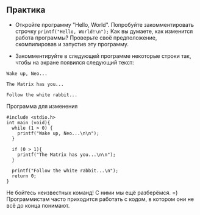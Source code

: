 ## Практика

- Откройте программу "Hello, World". Попробуйте закомментировать строчку `printf("Hello, World!\n");` Как вы думаете, как изменится работа программы? Проверьте своё предположение, скомпилировав и запустив эту программу.

- Закомментируйте в следующей программе некоторые строки так, чтобы на экране появился следующий текст:

```
Wake up, Neo...

The Matrix has you...

Follow the white rabbit...
```

Программа для изменения
```
#include <stdio.h>
int main (void){
  while (1 > 0) {
    printf("Wake up, Neo...\n\n");
  }

  if (0 > 1){
    printf("The Matrix has you...\n\n");
  }

  printf("Follow the white rabbit...\n");
  return 0;
}
```

Не бойтесь неизвестных команд! С ними мы ещё разберёмся. =) Программистам часто приходится работать с кодом, в котором они не всё до конца понимают.
